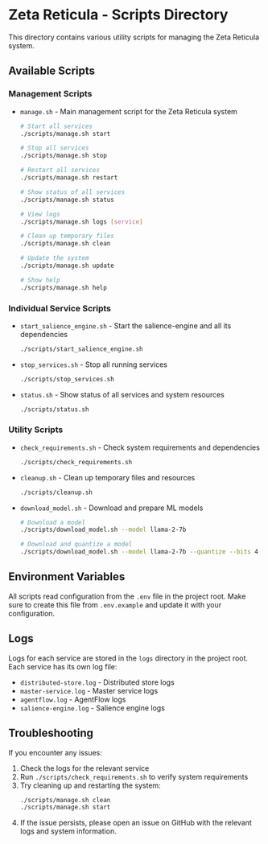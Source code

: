 # Zeta Reticula - Scripts Directory

This directory contains various utility scripts for managing the Zeta Reticula system.

## Available Scripts

### Management Scripts

- `manage.sh` - Main management script for the Zeta Reticula system
  ```bash
  # Start all services
  ./scripts/manage.sh start
  
  # Stop all services
  ./scripts/manage.sh stop
  
  # Restart all services
  ./scripts/manage.sh restart
  
  # Show status of all services
  ./scripts/manage.sh status
  
  # View logs
  ./scripts/manage.sh logs [service]
  
  # Clean up temporary files
  ./scripts/manage.sh clean
  
  # Update the system
  ./scripts/manage.sh update
  
  # Show help
  ./scripts/manage.sh help
  ```

### Individual Service Scripts

- `start_salience_engine.sh` - Start the salience-engine and all its dependencies
  ```bash
  ./scripts/start_salience_engine.sh
  ```

- `stop_services.sh` - Stop all running services
  ```bash
  ./scripts/stop_services.sh
  ```

- `status.sh` - Show status of all services and system resources
  ```bash
  ./scripts/status.sh
  ```

### Utility Scripts

- `check_requirements.sh` - Check system requirements and dependencies
  ```bash
  ./scripts/check_requirements.sh
  ```

- `cleanup.sh` - Clean up temporary files and resources
  ```bash
  ./scripts/cleanup.sh
  ```

- `download_model.sh` - Download and prepare ML models
  ```bash
  # Download a model
  ./scripts/download_model.sh --model llama-2-7b
  
  # Download and quantize a model
  ./scripts/download_model.sh --model llama-2-7b --quantize --bits 4 --group-size 64
  ```

## Environment Variables

All scripts read configuration from the `.env` file in the project root. Make sure to create this file from `.env.example` and update it with your configuration.

## Logs

Logs for each service are stored in the `logs` directory in the project root. Each service has its own log file:

- `distributed-store.log` - Distributed store logs
- `master-service.log` - Master service logs
- `agentflow.log` - AgentFlow logs
- `salience-engine.log` - Salience engine logs

## Troubleshooting

If you encounter any issues:

1. Check the logs for the relevant service
2. Run `./scripts/check_requirements.sh` to verify system requirements
3. Try cleaning up and restarting the system:
   ```bash
   ./scripts/manage.sh clean
   ./scripts/manage.sh start
   ```
4. If the issue persists, please open an issue on GitHub with the relevant logs and system information.
